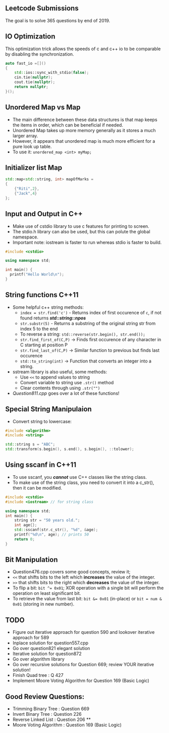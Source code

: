 ## Leetcode Submissions  
The goal is to solve 365 questions by end of 2019.

## IO Optimization  
This optimization trick allows the speeds of c and c++ io to be comparable by disabling the synchronization.
```c++
auto fast_io =[]()
{
    std::ios::sync_with_stdio(false);
    cin.tie(nullptr);
    cout.tie(nullptr);
    return nullptr;
}();
```

## Unordered Map vs Map 
- The main difference between these data structures is that map keeps the items in order, which can be beneficial if needed.
- Unordered Map takes up more memory generally as it stores a much larger array.
- However, it appears that unordered map is much more efficient for a pure look up table.
- To use it: `unordered_map <int> myMap;` 

## Initializer list Map
```c++
std::map<std::string, int> mapOfMarks = 
{
	{"Riti",2},
	{"Jack",4}
};
```

## Input and Output in C++  
- Make use of cstdio library to use c features for printing to screen.
- The stdio.h library can also be used, but this can polute the global namespace.
- Important note: iostream is faster to run whereas stdio is faster to build.

```c++
#include <cstdio>

using namespace std;

int main() {
  printf("Hello World\n");
}
```

## String functions C++11
- Some helpful c++ string methods:
	- `index = str.find('c')` - Returns index of first occurence of `c`, if not found returns <strong><em>std::string::npos</em></strong>
	- `str.substr(5)` - Returns a substring of the original string str from index 5 to the end
	- To reverse a string: `std::reverse(str.begin(), str.end());`
	- `str.find_first_of(C,P)` -> Finds first occurence of any character in C starting at position P
	- `str.find_last_of(C,P)` -> Similar function to previous but finds last occurence
	- `std::to_string(int)` -> Function that converts an integer into a string.
- sstream library is also useful, some methods:
	- Use `<<` to append values to string
	- Convert variable to string use `.str()` method
	- Clear contents through using `.str("")`
- <em>Question811.cpp</em> goes over a lot of these functions!

## Special String Manipulaion
- Convert string to lowercase:
```c++
#include <algorithm>
#include <string>

std::string s = "ABC";
std::transform(s.begin(), s.end(), s.begin(), ::tolower);
```

## Using sscanf in C++11
- To use sscanf, you <em><strong>cannot</strong></em> use C++ classes like the string class.
- To make use of the string class, you need to convert it into a c_str(), then it can be modified.

```c++
#include <cstdio>
#include <iostream> // for string class

using namespace std;
int main() {
	string str = "50 years old.";
	int age{};
	std::sscanf(str.c_str(), "%d", &age);
	printf("%d\n", age); // prints 50
	return 0;
}
```

## Bit Manipulation
- Question476.cpp covers some good concepts, review it;
- `<<` that shifts bits to the left which <strong>increases</strong> the value of the integer.
- `>>` that shifts bits to the right which <strong>decreases</strong> the value of the integer.
- To flip a bit: `bit ^= 0x01`; XOR operation with a single bit will perform the operation on least significant bit.
- To retrieve the value from last bit: `bit &= 0x01` (in-place) or `bit = num & 0x01` (storing in new number). 

## TODO
- Figure out iterative approach for question 590 and lookover iterative approach for 589
- Inplace solution for question557.cpp
- Go over question821 elegant solution
- Iterative solution for question872
- Go over algorithm library
- Go over recursive solutions for Question 669; review YOUR iterative solution!
- Finish Quad tree : Q 427
- Implement Moore Voting Algorithm for Question 169 (Basic Logic)

## Good Review Questions:
- Trimming Binary Tree : Question 669 
- Invert Binary Tree : Question 226
- Reverse Linked List : Question 206 **
- Moore Voting Algorithm : Question 169 (Basic Logic)
